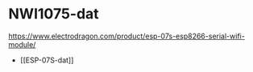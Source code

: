 
# NWI1075-dat


https://www.electrodragon.com/product/esp-07s-esp8266-serial-wifi-module/

- [[ESP-07S-dat]]